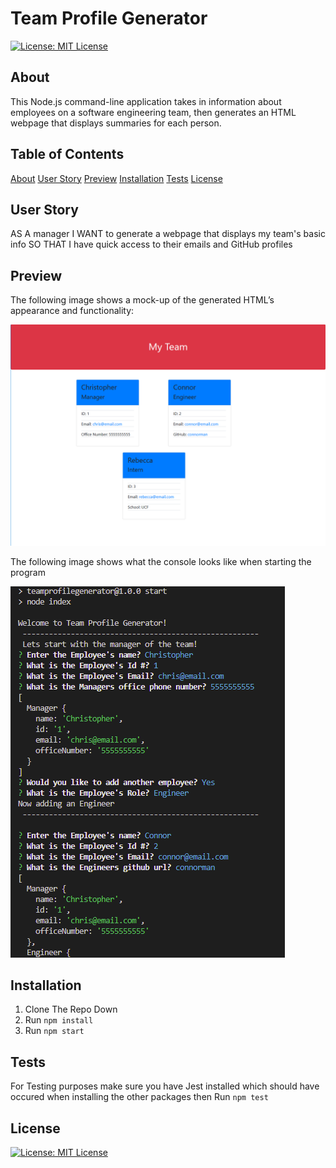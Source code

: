 # Team Profile Generator

[![License: MIT License](https://img.shields.io/badge/License-MIT-blue.svg)](https://choosealicense.com/licenses/mit/)

## About

This Node.js command-line application takes in information about employees on a software engineering team, then generates an HTML webpage that displays summaries for each person. 

## Table of Contents
  
  [About](#about)
  [User Story](#user-story)
  [Preview](#preview)
  [Installation](#installation)
  [Tests](#tests)
  [License](#license)

## User Story

AS A manager
I WANT to generate a webpage that displays my team's basic info
SO THAT I have quick access to their emails and GitHub profiles

## Preview

The following image shows a mock-up of the generated HTML’s appearance and functionality:

![HTML webpage titled “My Team” features 3 boxes listing employee names, titles, and other key information](./assets/DemoSite.png)

The following image shows what the console looks like when starting the program

![Console Image Showing off an example of the application running](./assets/Application.png)
  
## Installation
  
  1. Clone The Repo Down
  2. Run ` npm install `
  3. Run ` npm start `

## Tests

For Testing purposes make sure you have Jest installed which should have occured when installing the other packages
  then Run ` npm test `
  
## License

[![License: MIT License](https://img.shields.io/badge/License-MIT-blue.svg)](https://choosealicense.com/licenses/mit/)